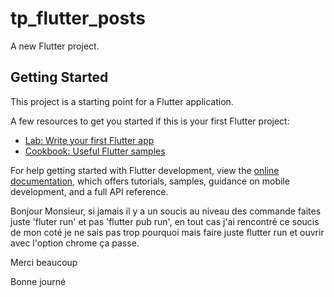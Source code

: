 # tp_flutter_posts

A new Flutter project.

## Getting Started

This project is a starting point for a Flutter application.

A few resources to get you started if this is your first Flutter project:

- [Lab: Write your first Flutter app](https://docs.flutter.dev/get-started/codelab)
- [Cookbook: Useful Flutter samples](https://docs.flutter.dev/cookbook)

For help getting started with Flutter development, view the
[online documentation](https://docs.flutter.dev/), which offers tutorials,
samples, guidance on mobile development, and a full API reference.

Bonjour Monsieur,
si jamais il y a un soucis au niveau des commande faites juste 'fluter run' et pas 'flutter pub run', en tout cas j'ai rencontré ce soucis de mon coté je ne sais pas trop pourquoi mais faire juste flutter run et ouvrir avec l'option chrome ça passe.

Merci beaucoup

Bonne journé
